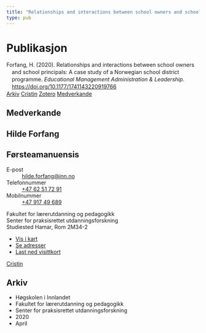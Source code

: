 ```yaml
---
title: "Relationships and interactions between school owners and school principals: A case study of a Norwegian school district programme"
type: pub
---
```

<h1>Publikasjon</h1>
<article id="csl-bib-container-KR9TTWC3" class="csl-bib-container">
  <div class="csl-bib-body" style="line-height: 1.35; padding-left: 1em; text-indent:-1em;">
  <div class="csl-entry">Forfang, H. (2020). Relationships and interactions between school owners and school principals: A case study of a Norwegian school district programme. <i>Educational Management Administration &amp; Leadership</i>. <a href="https://doi.org/10.1177/1741143220919766">https://doi.org/10.1177/1741143220919766</a></div>
</div>
  <div class="csl-bib-buttons">
    <a href="#taxonomy-article-KR9TTWC3" class="csl-bib-button">Arkiv</a>
    <a href="https://app.cristin.no/results/show.jsf?id=1808706" alt="Cristin URL" class="csl-bib-button">Cristin</a>
    <a href="http://zotero.org/groups/5022929/items/KR9TTWC3" alt="Zotero URL" class="csl-bib-button">Zotero</a>
    <a href="#contributors-article-KR9TTWC3" class="csl-bib-button">Medverkande</a>
  </div>
  <div id="csl-bib-meta-container-KR9TTWC3"></div>
</article>
<div id="csl-bib-meta-KR9TTWC3" class="csl-bib-meta">
  <article id="contributors-article-KR9TTWC3" class="contributors-article">
    <h1>Medverkande</h1>
    <div class="personas">
<div class="vrtx-hinn-person-card">
<div class="photo">
<i class="lar la-user-circle missing-person"></i>
</div>
<div class="info">
<hgroup><h1>Hilde Forfang</h1>
<h2>Førsteamanuensis</h2>
</hgroup><dl>
<dt>E-post</dt>
<dd>
<a href="mailto:hilde.forfang@inn.no">hilde.forfang@inn.no</a>
</dd>
<dt>Telefonnummer</dt>
<dd><a href="tel:+4762517291">
+47 62 51 72 91
</a></dd>
<dt>Mobilnummer</dt>
<dd><a href="tel:+4791749689">
+47 917 49 689
</a></dd>
</dl>
<p>
Fakultet for lærerutdanning og pedagogikk<br>
Senter for praksisrettet utdanningsforskning<br>
Studiested Hamar,
Rom 2M34-2
</p>
<ul class="vrtx-hinn-links">
<li><a href="https://www.google.com/maps?q=60.79582,11.07304">Vis i kart</a></li>
<li><a href="https://www.inn.no/finn-en-ansatt/hilde-forfang.html#vrtx-hinn-addresses">Se adresser</a></li>
<li><a href="https://www.inn.no/finn-en-ansatt/hilde-forfang.html?vrtx=vcf">Last ned visittkort</a></li>
</ul>
</div>
</div>
<a href="https://app.cristin.no/persons/show.jsf?id=623969" alt="Cristin URL" class="personas-cristin">Cristin</a>
</div>
  </article>
  <article id="taxonomy-article-KR9TTWC3" class="taxonomy-article">
    <h1>Arkiv</h1>
    <ul>
      <li>Høgskolen i Innlandet</li>
      <li>Fakultet for lærerutdanning og pedagogikk</li>
      <li>Senter for praksisrettet utdanningsforskning</li>
      <li>2020</li>
      <li>April</li>
    </ul>
  </article>
</div>

